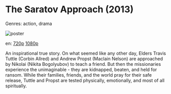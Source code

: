 # The Saratov Approach (2013)

Genres: action, drama

![poster](http://image.tmdb.org/t/p/w500/aQ93fy7SHMEYeFMD45fXzLaUiRw.jpg)

en:
  [720p](magnet:?xt=urn:btih:27DD7D991B2FE01DF6463B088797A397F30A47E5&tr=udp://glotorrents.pw:6969/announce&tr=udp://tracker.opentrackr.org:1337/announce&tr=udp://torrent.gresille.org:80/announce&tr=udp://tracker.openbittorrent.com:80&tr=udp://tracker.coppersurfer.tk:6969&tr=udp://tracker.leechers-paradise.org:6969&tr=udp://p4p.arenabg.ch:1337&tr=udp://tracker.internetwarriors.net:1337)
  [1080p](magnet:?xt=urn:btih:e56c3464a0d5049283f708d7384d5e0566ae5396&dn=The+Saratov+Approach+%282013%29+1080p+BrRip+x264+-+YIFY&tr=udp%3A%2F%2Ftracker.openbittorrent.com%3A80%2Fannounce&tr=udp%3A%2F%2Fglotorrents.pw%3A6969%2Fannounce&tr=udp%3A%2F%2Ftracker.openbittorrent.com%3A80%2Fannounce&tr=udp%3A%2F%2Ftracker.opentrackr.org%3A1337%2Fannounce&tr=udp%3A%2F%2Fzer0day.to%3A1337%2Fannounce&tr=udp%3A%2F%2Ftracker.coppersurfer.tk%3A6969%2Fannounce)
  


An inspirational true story.  On what seemed like any other day, Elders Travis Tuttle (Corbin Allred) and Andrew Propst (Maclain Nelson) are approached by Nikolai (Nikita Bogolyubov) to teach a friend. But then the missionaries experience the unimaginable - they are kidnapped, beaten, and held for ransom. While their families, friends, and the world pray for their safe release, Tuttle and Propst are tested physically, emotionally, and most of all spiritually.